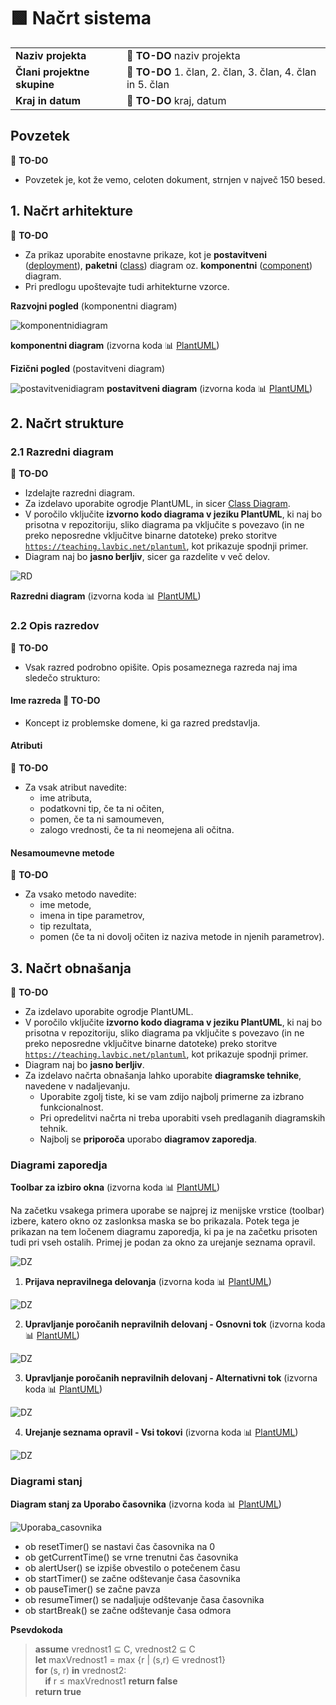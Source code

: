 # :green_square: Načrt sistema

|                             |                                                                |
| :-------------------------- | :------------------------------------------------------------- |
| **Naziv projekta**          | :dart: **TO-DO** naziv projekta                                |
| **Člani projektne skupine** | :dart: **TO-DO** 1. član, 2. član, 3. član, 4. član in 5. član |
| **Kraj in datum**           | :dart: **TO-DO** kraj, datum                                   |

## Povzetek

:dart: **TO-DO**

- Povzetek je, kot že vemo, celoten dokument, strnjen v največ 150 besed.

## 1. Načrt arhitekture

:dart: **TO-DO**

- Za prikaz uporabite enostavne prikaze, kot je **postavitveni** ([deployment](https://plantuml.com/deployment-diagram)), **paketni** ([class](https://plantuml.com/class-diagram)) diagram oz. **komponentni** ([component](https://plantuml.com/component-diagram)) diagram.
- Pri predlogu upoštevajte tudi arhitekturne vzorce.

**Razvojni pogled** (komponentni diagram)

![komponentnidiagram](https://teaching.lavbic.net/plantuml/png/dPJDRjf04CVlVefLUcYA5AbyjLIA8a7Kqef3BK6SIow3lS3YzOwr_cX5bKVW8VekzBqwQo-EWGGtlI0pEx__VEpi9A5GCMY8s1pySAanKu6F4ZLBDQY4ZhXAdQJo2lW2CfdE-CzqACLIHNJCVFhXkkOrr1f_t1OoSqcwjICVenYLeNuvx2Je6pvOz1U1EK4TS6sj_I-ZmUTRvx6c8qp81VZyltIS9_p2YtYYHCWsG38RP346a8QONp18cDUkktwTpTpIt7b1OOoub9o5A7a0klJjlk2x3wIG9Q64GFpvlTloakavpbEdBbgjOIn52BvO4wOnoC9K49UaWXh1K2z1YOqvvkpodi_PC8xVjLg5r92nw-jAw-R6j8knjpNrEytNe0XD-4P110nZ3RcG1Jvf7-8dz0JLGYmpBNIXiTj2GYLHiYNUQS3lOjGmXnEksy1zfpO7BC0b1jH2fc3VytLM2lGQ0rEHiYpyZ4o_GUPR4XOIML47vMy7P_AX0PnI67v8HYNviO5qKIErox3852ylIt7pE2NcPBUf3_wfXHj89AhZiIeLFZNLi2ekFIzosOyp9GMLpeEgDSOCFIYG8gL_ThhUl-AQObkuM3segcwngkgsakrNI6hORJDLf1PZ8Zd9MPMcmVMelkS6n-9Dy-jgUiiv5CytC5-MEnxRnwD5O5xtbEkSQ_k-xwT7nA7_26gRnYAZiuJxx5gog7i-sk7wiynuSimCsTNLfLcYNeU-g0I7gYXCRSTh6zEeidGThsiiuqbbwZbUpvZSwLy0)

**komponentni diagram** (izvorna koda :bar_chart: [PlantUML](../gradivo/plantuml/komponentni_diagram.puml))



**Fizični pogled** (postavitveni diagram)

![postavitvenidiagram](https://teaching.lavbic.net/plantuml/png/ZPHVQjj04CQVkwSOt0UtXXZi4WWb26JHkeL2H9NYvxMqjZUITiJkoWu9EK8FqRkaz-gizSUoBTFeISpCRsU-JxCogLG5rpo76FC2bL0MdXd0aiVfMcEfaXWprF1UtAokLudBe4w4hgFNNsStNmBsmfXf3-BQoXMF-y_PRQGLRpb5OIBs9roitLSCHgCm68q6S7kRYAsCXUS1Dn3LQ5FpQragMy8FgSh7gbeyYhYq4XK8jPKQLKxIFQ_2t7FmW_Y5M88HUYjqHRV9gjqYchGSQzzQ8mQ4L_JumJYyoJJqj0_oY-8dblOYzCarSyXBrmtVPfJjpjhrnO-UsRiZPJF-nA70XDiKjxtYPfMs8ogi0OLWqemdyk-Vrz-Y5mzhRzYnEkBvaXj1ub2TovjDJ-ftN8iDbXU1a4pyprA4mSbMBAHAS6VWBggAxo8gF6n0KnPiDERYZMjpPfLVP3BbiNmWcpKcPMebsMQi1Aa0zPeh-UJI0ZwuBQEl_h7NHtzogSUXmtXZy-pS6t_QeY-7ZHas-kQ8wqn0p3EX4jwpDNDdtF1CsGa7VlYzT_9vC653rv2k2Op77cqKVAOo-fZ6ymvXsfHkdD6zsCSNTJmdgrR2M9USJRidTJDXJOKz56jQkTlZahfK-xXVCNuFGbjpTKK_59VuTdyVkeaZ5ve79AaTdaGU3SzyLqJWFm00)
**postavitveni diagram** (izvorna koda :bar_chart: [PlantUML](../gradivo/plantuml/postavitveni_diagram.puml))

## 2. Načrt strukture

### 2.1 Razredni diagram

:dart: **TO-DO**

- Izdelajte razredni diagram.
- Za izdelavo uporabite ogrodje PlantUML, in sicer [Class Diagram](https://plantuml.com/class-diagram).
- V poročilo vključite **izvorno kodo diagrama v jeziku PlantUML**, ki naj bo prisotna v repozitoriju, sliko diagrama pa vključite s povezavo (in ne preko neposredne vključitve binarne datoteke) preko storitve [`https://teaching.lavbic.net/plantuml`](https://teaching.lavbic.net/plantuml), kot prikazuje spodnji primer.
- Diagram naj bo **jasno berljiv**, sicer ga razdelite v več delov.

![RD](https://teaching.lavbic.net/plantuml/svg/TPDDRi8m48NtFiN8tK2heEOFQ1O8bRO7oBeR4xlWujYLROf4sxjtY0KaG3RHwFbblZVnPEuyitvRAoXVYDj8_SKigw5Ip3du8G1BLcrMrcmrNnXbBEpMqek3RYmNDcXt-Tlpz7M1AhFMx8AuLFWc-MirFRUg6eUtJ3iy4jgJjUG2Acah9GXPD7HQihqL768Ap44PDt4YvgrSRdrSm8Sop2FWmfu4UzAn9mKuhFIgfQLjBSB7GosyuImUD76H8BKV5ZYfKOBfQr8QI6c7b1N0cHTUrgAbvZsi9B1EyOR7iKwET33i7JKB0R9EWF6vnL6QzD2pmJKl3udIynZz_3pmymv_Uir_wk6FR_0dDxHfo9JTk17y-ZG62YQAi1YDxh4kqKZ12LpjR_KfzBkMUvXHWZj17uEbSH-iES75YgBV6TxZmN0ioLneZh_5Fm00)

**Razredni diagram** (izvorna koda :bar_chart: [PlantUML](../gradivo/plantuml/RD.puml))

### 2.2 Opis razredov

:dart: **TO-DO**

- Vsak razred podrobno opišite. Opis posameznega razreda naj ima sledečo strukturo:

#### Ime razreda :dart: **TO-DO**

- Koncept iz problemske domene, ki ga razred predstavlja.

#### Atributi

:dart: **TO-DO**

- Za vsak atribut navedite:
  - ime atributa,
  - podatkovni tip, če ta ni očiten,
  - pomen, če ta ni samoumeven,
  - zalogo vrednosti, če ta ni neomejena ali očitna.

#### Nesamoumevne metode

:dart: **TO-DO**

- Za vsako metodo navedite:
  - ime metode,
  - imena in tipe parametrov,
  - tip rezultata,
  - pomen (če ta ni dovolj očiten iz naziva metode in njenih parametrov).

## 3. Načrt obnašanja

:dart: **TO-DO**

- Za izdelavo uporabite ogrodje PlantUML.
- V poročilo vključite **izvorno kodo diagrama v jeziku PlantUML**, ki naj bo prisotna v repozitoriju, sliko diagrama pa vključite s povezavo (in ne preko neposredne vključitve binarne datoteke) preko storitve [`https://teaching.lavbic.net/plantuml`](https://teaching.lavbic.net/plantuml), kot prikazuje spodnji primer.
- Diagram naj bo **jasno berljiv**.
- Za izdelavo načrta obnašanja lahko uporabite **diagramske tehnike**, navedene v nadaljevanju.
  - Uporabite zgolj tiste, ki se vam zdijo najbolj primerne za izbrano funkcionalnost.
  - Pri opredelitvi načrta ni treba uporabiti vseh predlaganih diagramskih tehnik.
  - Najbolj se **priporoča** uporabo **diagramov zaporedja**.
  
### Diagrami zaporedja
**Toolbar za izbiro okna** (izvorna koda :bar_chart: [PlantUML](../gradivo/plantuml/načrt_obnašanja/Toolbar.puml))

Na začetku vsakega primera uporabe se najprej iz menijske vrstice (toolbar) izbere, katero okno oz zaslonksa maska se bo prikazala. Potek tega je prikazan na tem ločenem diagramu zaporedja, ki pa je na začetku prisoten tudi pri vseh ostalih. Primej je podan za okno za urejanje seznama opravil.

![DZ](https://teaching.lavbic.net/plantuml/png/bLFDZjD03BxdAQnoe2j1zuI4gbA9NO64158FAv3GNfp4RQUJsC4pQPQy0s_5W-59jYLBzqAbffFw-_5d9tjN4cn5OYuFMHQyumOLQyYny3kLbij2Ab68YXoiH1mdg9Ass5RnZXxY-yhjkBOo57OXdQ2mYA8teYNfxI2MLwP-0JWxZg1kxo9DGQhIJVW0asAW7ornGP_TrhvCKxSNRpxUlFrm-mnwWnfTuHha-F-4PzlDXYWm-zuoyi51suXYpixF00FqRRDQ3OZrEcl-Qi5iUITIvQW3x6jDmIYmMkL97_Nd1VoRurAwByYuev7KrOOlXADATQcEmO-K0HljzgcwVQmvUBq-cI_X-Xe-zJafGQjqi3G4qYWUNNNFqX2FUlEhUuPkECBo7SmcJiCmt14ZdKIpKpBpwUh1Og8qgbnb9LtmpdzqTMP1ZPuYB27ifKkEOTu6qYTKGvxF2PmDeOrfEGVdZJgFlQssPwpnb6qgCT2oby08FVx-HT6tS0peQOVGgAj9yN71P386EpGsAN0zs7lW3i4J73NO6WZcSTplbLNJJ5-1DmSL4CzswSqWLC8-8DJcYaalb-HYFMA52zX890ynUTic7WkSUejKGoNM7zkXTBYp9xOrGUkCoWEQbODcO4s3c48mIORObYxTMJJQWuI8bTilqdXg2vEyf3IZ7iTUxVVyFFmpkyKV)

1. **Prijava nepravilnega delovanja** (izvorna koda :bar_chart: [PlantUML](../gradivo/plantuml/načrt_obnašanja/Prijava_nepravilnega_delovanja.puml))

![DZ](https://teaching.lavbic.net/plantuml/png/bLBTYjDG4BxFKmprPXSiUoN8KWhkeh0WMCGVaDvCSgRTiqbdufoJTEqx-4fUwNivEMasiHR1G989v_kP-IRttX5iH68kZraMIiyrAkuWnwBSgZJi2gb48Ifoi2FYE44vsc1JnG_q65zLViixEuR27gGJ51PHz4RKaTuciRmozRy0JuuzQ7_l8qr1ghAVy04cXu6-DiG5lVKRkvccRizUlBbv-Vhs37g56dtXQ-Ju_uIpxMPf59XzQHZvmKDJYsBElfm11ZWqzMAH4CjbLezQCBk-2w6XzsJm-DcpatqYVDfHC38i5dddXFhjNyH4qLGQen2EAjLvGeBwhZAaxSl7JjakQn7coy7u6gwkuEwGatfOYShFxpOLhLc0gLPiVSNK_GMLj7RGfF5zYv46WQItcC__4ApLbtW0oHKF1QxvWD2o162iiIIuO0mcE7nw1gbzk3pVMYsLTSIz61LPDaHco3wA3lZERQKLfS7JMg1K-fr02rOeEKZ9h1cTIzL54qYVzobTZfFrgjanPxD9WCxbOuWjQYV9rhxa3rJ6epRsugDA8cNz1iPMkt3ixNmbcQCJy3XR5-Wut4gYMWG2JXpQgqwBEf4uTdrc7MaRltvuuqKzTJxYVWC0)

2. **Upravljanje poročanih nepravilnih delovanj - Osnovni tok** (izvorna koda :bar_chart: [PlantUML](../gradivo/plantuml/načrt_obnašanja/Upravljanje_porocanih_nepravilnih_delovanjPrim.puml))

![DZ](https://teaching.lavbic.net/plantuml/png/bL5BZjD04Dtx5AsmoKWJUOM48YiI6O4q4WiquhCWBCfs9Uv9kzfKTvoPt853S1Uu5-Lsukb938Y5hRRxVUgzgdI9Qcsjp-r3ahYjfWOOQfL3iTsmtL5PM6DPUGPoSeNa8rI9QzWP_m4V_6kZDrJBjIhaXHoXeF2MbvPBv9iWbXjHlm0CZZreNscFCOZPxYE-Kj6bmsyxf0BVwRKyXB7RYvTlbw_Ut8oWtmDxNUW6oFy_ONJS94HHapiujFeU31OJ1KvwQhCiN2qMIVCaeYRpM-TsU8UDPVzPKsdtWV2fHaTwgx8ixoo07_z631GEHs4KbZnRCqu8KDsT12cBqhvJJcH0DLkSRESgJTNj8KVMgc7S62oLYDkVtu5qjI95s32qsiYNP3Es1RfVaQli_YCvQreiWvcRNeL6T0iUJ-99SWedXltGSxL1Vy4SY3teYPVDPWCnJP_pldoLBEVCBbr7YkCrhBTmaCqU26gGH8o_Vc0Ng4-gJImqp3uwVHWW-4z3jTVzdtBvU7KP_touuzv4Bd2FQbEPMOfja2E903WHka17Hfhs6-rT5L0fuhMLynywY-6ZVPrPng674aVNFLPrKG5jqAaQIhnUqR-R_mq0)

3. **Upravljanje poročanih nepravilnih delovanj - Alternativni tok** (izvorna koda :bar_chart: [PlantUML](../gradivo/plantuml/načrt_obnašanja/Upravljanje_porocanih_nepravilnih_delovanjAlter.puml))

![DZ](https://teaching.lavbic.net/plantuml/png/bLJBYjj04BphAnhdiBiGurCW66F8BXjOo24iUHpY75fIsnfhrAFqZEMD_o4VaNz9_YkjqThMsah87cmakggwgXgxC3d1qhcGkeSayQNX6WKhI34hL-8sd6VEEe4Wo5v7nA67occ96ni-q4DuOysAAnr3fbyaFHHcmScravpa9egbLjNF08UD7MXRc41za8ZRzlW0lQ6dRnlYZDwPfNwO-jjUl7fx_VhsPW3z7YMOpDJ8uVc4GRj9Z0AZUzmrPesMiX6WrvwQsIoEvlEaFeh0Q7hd_ORkgNOIFXlEtJOIFbNasPGmcwNj2fJl_o96YiH7PMIEWpWxJ8XGqpufKWzbGgkSg44Op_Thfp2PmDqk9J5G2wqivQ3YxjSFP5Ci69XgmSPOVTDirZN8wmNxmcq_idUseJmkyvTNiH7JOA2zU9Bim-d2plGKLXJEc0TY1phoPkFnWJYPFELz-QfPJfbjkfRKZrUBAN6dbzqnLgY9X7x_f3PGbzJOlj31-w1xeJLb8HguZDrUdQS-zVHuBbM9ZAbQqYP90L7dY8_ZFRnDqU4rGtT6eSff_B-qynGpLCt9edw-Gr-3bnrgDIkGL-IXmfnUBlW_IaukBeB-Jc1DW5R_DnZL3Xi8hlm3)

4. **Urejanje seznama opravil - Vsi tokovi** (izvorna koda :bar_chart: [PlantUML](../gradivo/plantuml/načrt_obnašanja/Urejanje_seznama_opravil.puml))

![DZ](https://teaching.lavbic.net/plantuml/png/tPPDQnin48Rl-ok6z6A3pT92eGHZQBwWj9GUaXxQz22lv5ZUjKQLj7RYNz-HDbwFuurnsaCX1vlTQ9xHAxqpuyoqL31531Eypp9VQcE54mkOYAAySrWRMM253e8JnjEICe55IJKLTHMkrNtuMEaxiw1bAEXBEHObYe3k39rKxZmbcrIKVI-WtR49MirqK3p8ELmn7e0jUlMxLgPGN_IKFaRntTwylphxS7dU4VrDkA0BROK9BmSwvMRfA73oepR2p3NK5fsO65sUWF2mhkreb2B6uynkSy79wRNm9QoqaRXAeTyNoXC6ez4axY7SmnvoANM0oFb4A7fDRyGKQ8B3QW-vCPvSKlB6AvSW_WVYo3aT7Zh5fV0GLRAmBDw01J_3LLhp6HqHXkED_5F8S_XSwT9eC0BGEh7KbRWraKXYUpNjt4_tffSYg0sPPPiRe6pjqKxXJWNEjLWRacNRYo2K7v3HZEGHZ1qDXq_WF4z7_FahawgRRZL7c8dESwT2xOn_l2J6CzqLegLMT42hinJ9xo2-fmDy5GlLwmzk3JrVA5yuROD6mu-qmqOj3PpdXjW1TQqlk8OKhepCicHV19X_p5p6R6oAM8VdIwizQ4EdMOX2pm5JXffKbrGDiHOaIZ4_sdOXPNnAhWzIhaxl3rXF6IBMUyA-m7qVHAXz3mb_hW1szcVo3GOzVI2BjgRiraTj9INhzMzDpo9e7zG2BFg0jgoXn01BrcJzxW8ww1rqcPUX3L0xDQTPfThkX25Ofq5KDCMD8CIGc80av6sNrNezKQxHqLJIGKzRCagxVDH-HMNIqt9xFKEAfArYVf9IYZNWn8br8M0jzWLtgx9OpIdADAWgEb5Ma7v6Ft7wkGBSFB8A_7Gn0BtffvUMOvkl8zFEK6vRtp-sFWN6xlUxtVz4Gp9YTxYpCT1ToRlclQB6UAxys0y979d_h-PZqsSeVVmdQgwMHtRRkmFTvjG2b-g8VcENsJ3_E4PPajSxIVzpmVm1)

### Diagrami stanj

**Diagram stanj za Uporabo časovnika** (izvorna koda :bar_chart: [PlantUML](../gradivo/plantuml/načrt_obnašanja/Uporaba_casovnika.puml))

![Uporaba_casovnika](https://teaching.lavbic.net/plantuml/png/ZP31Ji9048Rl-nGJlQYnYK1CJ2CcGl1cD2cUnCFGZb1fTydiL8p6H-0XV1TyBxTRA5M9iOUc-y_t_xD_xIpLSsJCOOpnRCAcq4biCiCWZDgw4MbHjgOIUiGYao6zo6MMJdJknX2x5t63GcQpwFkOSUPo6oChA0Hl2g1NBwp8nJGLAdN32N6bxPzUzSu6VQT6WYm_nS76kv7UbLBLXhthbCqpwYVQ0xGGjRQJc-JpGyZFOBL4YnNHLb4xXCI4C27f5rms7wOv7HpMpbiZj5gIzhRArL5Hft9XHYntbhWqkEV-w0622xyvQa7WFqEOOs6fZ7NOyKWpMPBriSRSDMnPznjMvDJWpeF0SyquT__TVXXfV-unuMnNtjhdYiJRtj3jmebhzw_CcklyMV7NQhKnkhyLGlewDSaN)

- ob resetTimer() se nastavi čas časovnika na 0
- ob getCurrentTime() se vrne trenutni čas časovnika
- ob alertUser() se izpiše obvestilo o potečenem času
- ob startTimer() se začne odštevanje časa časovnika
- ob pauseTimer() se začne pavza
- ob resumeTimer() se nadaljuje odštevanje časa časovnika
- ob startBreak() se začne odštevanje časa odmora

**Psevdokoda**

> **assume** vrednost1 &subseteq; C, vrednost2 &subseteq; C  
> **let** maxVrednost1 = max {r | (s,r) &in; vrednost1}  
> **for** (s, r) **in** vrednost2:  
> &nbsp;&nbsp;&nbsp;&nbsp;**if** r &le; maxVrednost1 **return false**  
> **return true**
